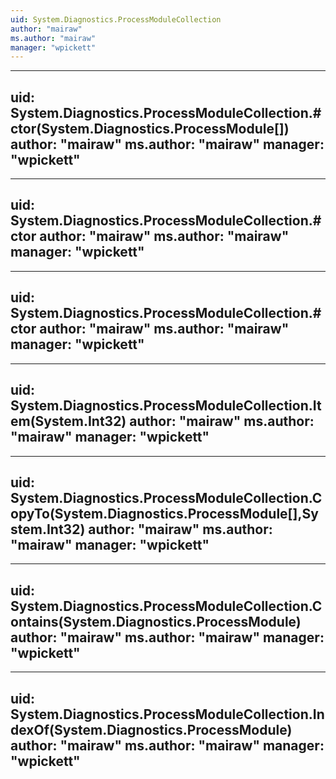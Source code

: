 ```yaml
---
uid: System.Diagnostics.ProcessModuleCollection
author: "mairaw"
ms.author: "mairaw"
manager: "wpickett"
---
```


---
uid: System.Diagnostics.ProcessModuleCollection.#ctor(System.Diagnostics.ProcessModule[])
author: "mairaw"
ms.author: "mairaw"
manager: "wpickett"
---

---
uid: System.Diagnostics.ProcessModuleCollection.#ctor
author: "mairaw"
ms.author: "mairaw"
manager: "wpickett"
---

---
uid: System.Diagnostics.ProcessModuleCollection.#ctor
author: "mairaw"
ms.author: "mairaw"
manager: "wpickett"
---

---
uid: System.Diagnostics.ProcessModuleCollection.Item(System.Int32)
author: "mairaw"
ms.author: "mairaw"
manager: "wpickett"
---

---
uid: System.Diagnostics.ProcessModuleCollection.CopyTo(System.Diagnostics.ProcessModule[],System.Int32)
author: "mairaw"
ms.author: "mairaw"
manager: "wpickett"
---

---
uid: System.Diagnostics.ProcessModuleCollection.Contains(System.Diagnostics.ProcessModule)
author: "mairaw"
ms.author: "mairaw"
manager: "wpickett"
---

---
uid: System.Diagnostics.ProcessModuleCollection.IndexOf(System.Diagnostics.ProcessModule)
author: "mairaw"
ms.author: "mairaw"
manager: "wpickett"
---

